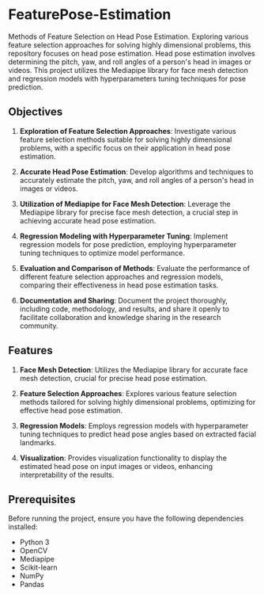 # FeaturePose-Estimation
Methods of Feature Selection on Head Pose Estimation.
Exploring various feature selection approaches for solving highly dimensional problems, this repository focuses on head pose estimation.
Head pose estimation involves determining the pitch, yaw, and roll angles of a person's head in images or videos. This project utilizes the Mediapipe library for face mesh detection and regression models with hyperparameters tuning techniques for pose prediction.

## Objectives

1. **Exploration of Feature Selection Approaches**: Investigate various feature selection methods suitable for solving highly dimensional problems, with a specific focus on their application in head pose estimation.

2. **Accurate Head Pose Estimation**: Develop algorithms and techniques to accurately estimate the pitch, yaw, and roll angles of a person's head in images or videos.

3. **Utilization of Mediapipe for Face Mesh Detection**: Leverage the Mediapipe library for precise face mesh detection, a crucial step in achieving accurate head pose estimation.

4. **Regression Modeling with Hyperparameter Tuning**: Implement regression models for pose prediction, employing hyperparameter tuning techniques to optimize model performance.

5. **Evaluation and Comparison of Methods**: Evaluate the performance of different feature selection approaches and regression models, comparing their effectiveness in head pose estimation tasks.

6. **Documentation and Sharing**: Document the project thoroughly, including code, methodology, and results, and share it openly to facilitate collaboration and knowledge sharing in the research community.


## Features

1. **Face Mesh Detection**: Utilizes the Mediapipe library for accurate face mesh detection, crucial for precise head pose estimation.

2. **Feature Selection Approaches**: Explores various feature selection methods tailored for solving highly dimensional problems, optimizing for effective head pose estimation.

3. **Regression Models**: Employs regression models with hyperparameter tuning techniques to predict head pose angles based on extracted facial landmarks.

4. **Visualization**: Provides visualization functionality to display the estimated head pose on input images or videos, enhancing interpretability of the results.

  
## Prerequisites

Before running the project, ensure you have the following dependencies installed:

- Python 3
- OpenCV
- Mediapipe
- Scikit-learn
- NumPy
- Pandas
